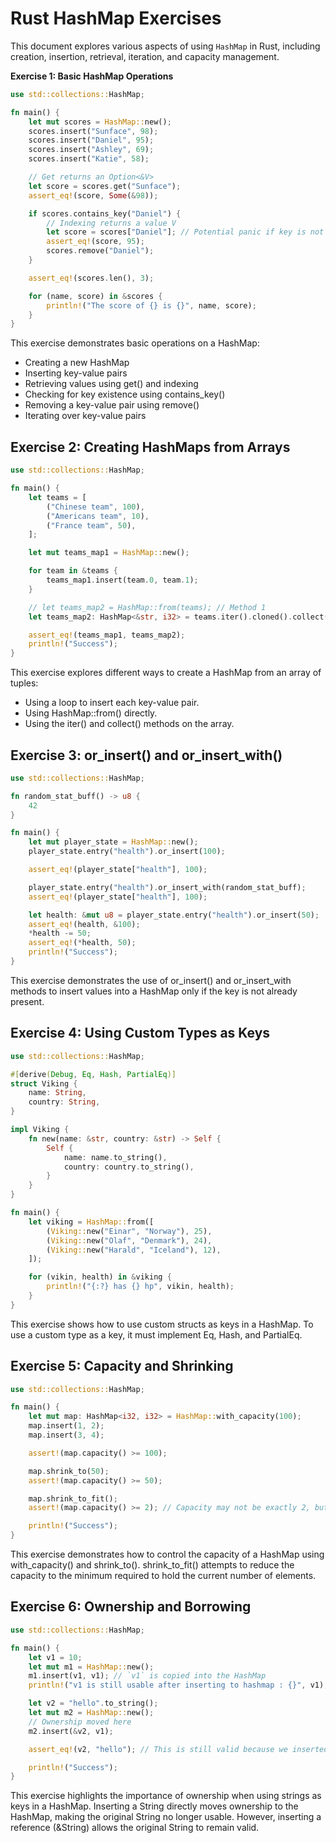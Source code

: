 # Rust HashMap Exercises

This document explores various aspects of using `HashMap` in Rust, including creation, insertion, retrieval, iteration, and capacity management.

**Exercise 1: Basic HashMap Operations**

```rust
use std::collections::HashMap;

fn main() {
    let mut scores = HashMap::new();
    scores.insert("Sunface", 98);
    scores.insert("Daniel", 95);
    scores.insert("Ashley", 69);
    scores.insert("Katie", 58);

    // Get returns an Option<&V>
    let score = scores.get("Sunface");
    assert_eq!(score, Some(&98));

    if scores.contains_key("Daniel") {
        // Indexing returns a value V
        let score = scores["Daniel"]; // Potential panic if key is not present
        assert_eq!(score, 95);
        scores.remove("Daniel");
    }

    assert_eq!(scores.len(), 3);

    for (name, score) in &scores {
        println!("The score of {} is {}", name, score);
    }
}
```
This exercise demonstrates basic operations on a HashMap:

- Creating a new HashMap
- Inserting key-value pairs
- Retrieving values using get() and indexing
- Checking for key existence using contains_key()
- Removing a key-value pair using remove()
- Iterating over key-value pairs

## Exercise 2: Creating HashMaps from Arrays

```rust
use std::collections::HashMap;

fn main() {
    let teams = [
        ("Chinese team", 100),
        ("Americans team", 10),
        ("France team", 50),
    ];

    let mut teams_map1 = HashMap::new();

    for team in &teams {
        teams_map1.insert(team.0, team.1);
    }

    // let teams_map2 = HashMap::from(teams); // Method 1
    let teams_map2: HashMap<&str, i32> = teams.iter().cloned().collect(); // Method 2

    assert_eq!(teams_map1, teams_map2);
    println!("Success");
}
```
This exercise explores different ways to create a HashMap from an array of tuples:

- Using a loop to insert each key-value pair.
- Using HashMap::from() directly.
- Using the iter() and collect() methods on the array.

## Exercise 3: or_insert() and or_insert_with()

```rust
use std::collections::HashMap;

fn random_stat_buff() -> u8 {
    42
}

fn main() {
    let mut player_state = HashMap::new();
    player_state.entry("health").or_insert(100);

    assert_eq!(player_state["health"], 100);

    player_state.entry("health").or_insert_with(random_stat_buff);
    assert_eq!(player_state["health"], 100);

    let health: &mut u8 = player_state.entry("health").or_insert(50);
    assert_eq!(health, &100);
    *health -= 50;
    assert_eq!(*health, 50);
    println!("Success");
}
```
This exercise demonstrates the use of or_insert() and or_insert_with methods to insert values into a HashMap only if the key is not already present.

## Exercise 4: Using Custom Types as Keys

```rust
use std::collections::HashMap;

#[derive(Debug, Eq, Hash, PartialEq)]
struct Viking {
    name: String,
    country: String,
}

impl Viking {
    fn new(name: &str, country: &str) -> Self {
        Self {
            name: name.to_string(),
            country: country.to_string(),
        }
    }
}

fn main() {
    let viking = HashMap::from([
        (Viking::new("Einar", "Norway"), 25),
        (Viking::new("Olaf", "Denmark"), 24),
        (Viking::new("Harald", "Iceland"), 12),
    ]);

    for (vikin, health) in &viking {
        println!("{:?} has {} hp", vikin, health);
    }
}
```
This exercise shows how to use custom structs as keys in a HashMap. To use a custom type as a key, it must implement Eq, Hash, and PartialEq.

## Exercise 5: Capacity and Shrinking

```rust
use std::collections::HashMap;

fn main() {
    let mut map: HashMap<i32, i32> = HashMap::with_capacity(100);
    map.insert(1, 2);
    map.insert(3, 4);

    assert!(map.capacity() >= 100);

    map.shrink_to(50);
    assert!(map.capacity() >= 50);

    map.shrink_to_fit();
    assert!(map.capacity() >= 2); // Capacity may not be exactly 2, but should be at least 2

    println!("Success");
}
```
This exercise demonstrates how to control the capacity of a HashMap using with_capacity() and shrink_to(). shrink_to_fit() attempts to reduce the capacity to the minimum required to hold the current number of elements.

## Exercise 6: Ownership and Borrowing

```rust
use std::collections::HashMap;

fn main() {
    let v1 = 10;
    let mut m1 = HashMap::new();
    m1.insert(v1, v1); // `v1` is copied into the HashMap
    println!("v1 is still usable after inserting to hashmap : {}", v1);

    let v2 = "hello".to_string();
    let mut m2 = HashMap::new();
    // Ownership moved here
    m2.insert(&v2, v1); 

    assert_eq!(v2, "hello"); // This is still valid because we inserted a reference (&v2)

    println!("Success");
}
```
This exercise highlights the importance of ownership when using strings as keys in a HashMap. Inserting a String directly moves ownership to the HashMap, making the original String no longer usable. However, inserting a reference (&String) allows the original String to remain valid.